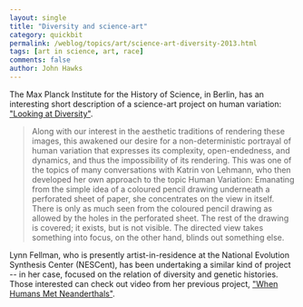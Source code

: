 ```yaml
---
layout: single 
title: "Diversity and science-art" 
category: quickbit
permalink: /weblog/topics/art/science-art-diversity-2013.html
tags: [art in science, art, race] 
comments: false 
author: John Hawks 
---
```


The Max Planck Institute for the History of Science, in Berlin, has an interesting short description of a science-art project on human variation: <a href="http://www.mpiwg-berlin.mpg.de/en/news/features/feature31">"Looking at Diversity"</a>. 

<blockquote>Along with our interest in the aesthetic traditions of rendering these images, this awakened our desire for a non-deterministic portrayal of human variation that expresses its complexity, open-endedness, and dynamics, and thus the impossibility of its rendering. This was one of the topics of many conversations with Katrin von Lehmann, who then developed her own approach to the topic Human Variation: Emanating from the simple idea of a coloured pencil drawing underneath a perforated sheet of paper, she concentrates on the view in itself. There is only as much seen from the coloured pencil drawing as allowed by the holes in the perforated sheet. The rest of the drawing is covered; it exists, but is not visible. The directed view takes something into focus, on the other hand, blinds out something else.</blockquote>

Lynn Fellman, who is presently artist-in-residence at the National Evolution Synthesis Center (NESCent), has been undertaking a similar kind of project -- in her case, focused on the relation of diversity and genetic histories. Those interested can check out video from her previous project, <a href="http://fellmanstudio.com/sci-art-blog/paleogenomics--2/when-humans-met-neandertals">"When Humans Met Neanderthals"</a>. 

